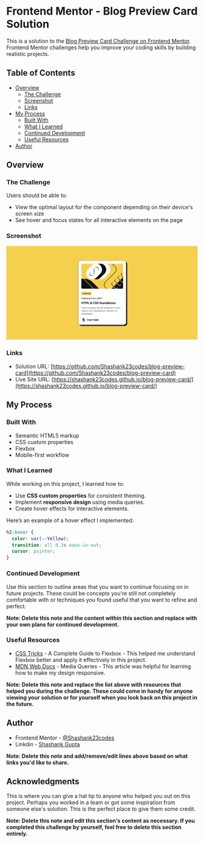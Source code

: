 # Frontend Mentor - Blog Preview Card Solution

This is a solution to the [Blog Preview Card Challenge on Frontend Mentor](https://www.frontendmentor.io/challenges/blog-preview-card-ckPaj01IcS). Frontend Mentor challenges help you improve your coding skills by building realistic projects.

## Table of Contents

- [Overview](#overview)
  - [The Challenge](#the-challenge)
  - [Screenshot](#screenshot)
  - [Links](#links)
- [My Process](#my-process)
  - [Built With](#built-with)
  - [What I Learned](#what-i-learned)
  - [Continued Development](#continued-development)
  - [Useful Resources](#useful-resources)
- [Author](#author)

## Overview

### The Challenge

Users should be able to:

- View the optimal layout for the component depending on their device's screen size
- See hover and focus states for all interactive elements on the page

### Screenshot

![Screenshot of the solution](./screenshot.png)

### Links

- Solution URL: [https://github.com/Shashank23codes/blog-preview-card](https://github.com/Shashank23codes/blog-preview-card)
- Live Site URL: [https://shashank23codes.github.io/blog-preview-card/](https://shashank23codes.github.io/blog-preview-card/)

## My Process

### Built With

- Semantic HTML5 markup
- CSS custom properties
- Flexbox
- Mobile-first workflow

### What I Learned

While working on this project, I learned how to:

- Use **CSS custom properties** for consistent theming.
- Implement **responsive design** using media queries.
- Create hover effects for interactive elements.

Here’s an example of a hover effect I implemented:

```css
h2:hover {
  color: var(--Yellow);
  transition: all 0.3s ease-in-out;
  cursor: pointer;
}
```

### Continued Development

Use this section to outline areas that you want to continue focusing on in future projects. These could be concepts you're still not completely comfortable with or techniques you found useful that you want to refine and perfect.

**Note: Delete this note and the content within this section and replace with your own plans for continued development.**

### Useful Resources

- [CSS Tricks](https://css-tricks.com/snippets/css/a-guide-to-flexbox/) - A Complete Guide to Flexbox - This helped me understand Flexbox better and apply it effectively in this project.
- [MDN Web Docs](https://developer.mozilla.org/en-US/docs/Web/CSS/Media_Queries) - Media Queries - This article was helpful for learning how to make my design responsive.

**Note: Delete this note and replace the list above with resources that helped you during the challenge. These could come in handy for anyone viewing your solution or for yourself when you look back on this project in the future.**

## Author

- Frontend Mentor - [@Shashank23codes](https://www.frontendmentor.io/profile/Shashank23codes)
- Linkdin - [Shashank Gupta](https://www.linkedin.com/in/shashank-gupta-238a96209)

**Note: Delete this note and add/remove/edit lines above based on what links you'd like to share.**

## Acknowledgments

This is where you can give a hat tip to anyone who helped you out on this project. Perhaps you worked in a team or got some inspiration from someone else's solution. This is the perfect place to give them some credit.

**Note: Delete this note and edit this section's content as necessary. If you completed this challenge by yourself, feel free to delete this section entirely.**
